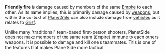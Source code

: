 **Friendly fire** is damage caused by members of the same [Empire](Empire.md) to
each other. As its name implies, this is primarily damage caused by
[weapons](../weapons/Weapon.md), but within the context of
[PlanetSide](../etc/PlanetSide.md) can also include damage from
[vehicles](../vehicles/Vehicle.md) as it relates to [Grief](Grief_points.md).

Unlike many "traditional" team-based first-person shooters, PlanetSide does not
make members of the same team (Empire) immune to each others weapons. It is
possible to damage and kill one's teammates. This is one of the features that
makes PlanetSide more tactical.


